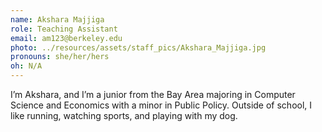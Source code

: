 ```yaml
---
name: Akshara Majjiga
role: Teaching Assistant
email: am123@berkeley.edu
photo: ../resources/assets/staff_pics/Akshara_Majjiga.jpg
pronouns: she/her/hers
oh: N/A
---
```


I’m Akshara, and I’m a junior from the Bay Area majoring in Computer Science and Economics with a minor in Public Policy. Outside of school, I like running, watching sports, and playing with my dog.
